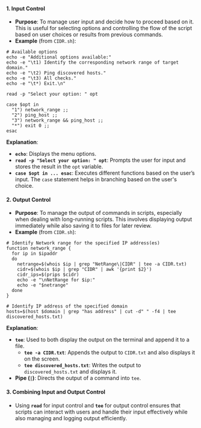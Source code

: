 #### **1. Input Control**
- **Purpose**: To manage user input and decide how to proceed based on it. This is useful for selecting options and controlling the flow of the script based on user choices or results from previous commands.
- **Example** (from `CIDR.sh`):
```
# Available options
echo -e "Additional options available:"
echo -e "\t1) Identify the corresponding network range of target domain."
echo -e "\t2) Ping discovered hosts."
echo -e "\t3) All checks."
echo -e "\t*) Exit.\n"

read -p "Select your option: " opt

case $opt in
  "1") network_range ;;
  "2") ping_host ;;
  "3") network_range && ping_host ;;
  "*") exit 0 ;;
esac
```
**Explanation**:
- **`echo`**: Displays the menu options.
- **`read -p "Select your option: " opt`**: Prompts the user for input and stores the result in the `opt` variable.
- **`case $opt in ... esac`**: Executes different functions based on the user’s input. The `case` statement helps in branching based on the user's choice.


#### **2. Output Control**
- **Purpose**: To manage the output of commands in scripts, especially when dealing with long-running scripts. This involves displaying output immediately while also saving it to files for later review.
- **Example** (from `CIDR.sh`):
```
# Identify Network range for the specified IP address(es)
function network_range {
  for ip in $ipaddr
  do
    netrange=$(whois $ip | grep "NetRange\|CIDR" | tee -a CIDR.txt)
    cidr=$(whois $ip | grep "CIDR" | awk '{print $2}')
    cidr_ips=$(prips $cidr)
    echo -e "\nNetRange for $ip:"
    echo -e "$netrange"
  done
}

# Identify IP address of the specified domain
hosts=$(host $domain | grep "has address" | cut -d" " -f4 | tee discovered_hosts.txt)
```
**Explanation**:
- **`tee`**: Used to both display the output on the terminal and append it to a file.
    - **`tee -a CIDR.txt`**: Appends the output to `CIDR.txt` and also displays it on the screen.
    - **`tee discovered_hosts.txt`**: Writes the output to `discovered_hosts.txt` and displays it.
- **Pipe (`|`)**: Directs the output of a command into `tee`.



#### **3. Combining Input and Output Control**
- Using **`read`** for input control and **`tee`** for output control ensures that scripts can interact with users and handle their input effectively while also managing and logging output efficiently.